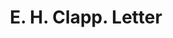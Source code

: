 ---
doi: 10.7916/D8QR6832
date_other: '1889'
date_other_textual: '1889'
form: correspondence
genre:
- Letters (correspondence)
name:
- E. H. Clapp
object_in_context_url: https://biggert.cul.columbia.edu/items/view/ave_biggert_00371
subject_hierarchical_geographic:
- Boston, Massachusetts, United States
subject_name:
- E. H. Clapp
title: E. H. Clapp. Letter
sort_title: E. H. Clapp. Letter
call_number: ave_biggert_00371
coordinates:
- 42.35805555555556,-71.06361111111111
pid: ave_biggert_00371
identifiers: ave_biggert_00371
thumbnail: https://derivativo-1.library.columbia.edu/iiif/2/ldpd:344109/full/!256,256/0/native.jpg
permalink: /biggert/ave_biggert_00371/
layout: iiif-image-page
---
